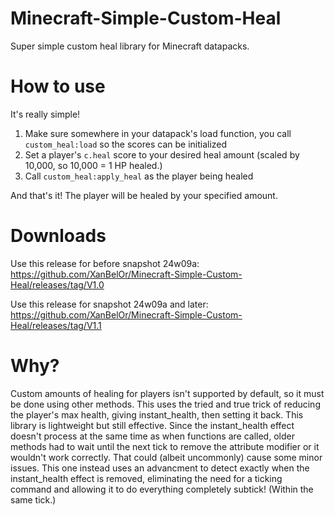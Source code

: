 # Minecraft-Simple-Custom-Heal
Super simple custom heal library for Minecraft datapacks.

# How to use
It's really simple!
1. Make sure somewhere in your datapack's load function, you call `custom_heal:load` so the scores can be initialized
2. Set a player's `c.heal` score to your desired heal amount (scaled by 10,000, so 10,000 = 1 HP healed.)
3. Call `custom_heal:apply_heal` as the player being healed
   
And that's it! The player will be healed by your specified amount.

# Downloads

Use this release for before snapshot 24w09a: https://github.com/XanBelOr/Minecraft-Simple-Custom-Heal/releases/tag/V1.0

Use this release for snapshot 24w09a and later: https://github.com/XanBelOr/Minecraft-Simple-Custom-Heal/releases/tag/V1.1

# Why?
Custom amounts of healing for players isn't supported by default, so it must be done using other methods.
This uses the tried and true trick of reducing the player's max health, giving instant_health, then setting it back.
This library is lightweight but still effective. Since the instant_health effect doesn't process at the same time as
when functions are called, older methods had to wait until the next tick to remove the attribute modifier or it wouldn't work correctly.
That could (albeit uncommonly) cause some minor issues. This one instead uses an advancment to detect exactly
when the instant_health effect is removed, eliminating the need for a ticking command and allowing it
to do everything completely subtick! (Within the same tick.)
